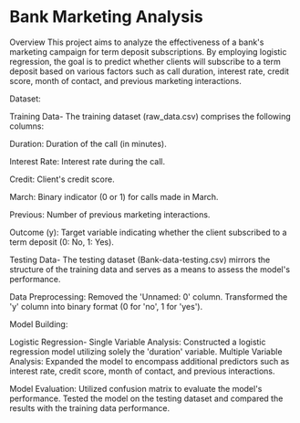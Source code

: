 # Bank Marketing Analysis


Overview
This project aims to analyze the effectiveness of a bank's marketing campaign for term deposit subscriptions. By employing logistic regression, the goal is to predict whether clients will subscribe to a term deposit based on various factors such as call duration, interest rate, credit score, month of contact, and previous marketing interactions.

Dataset:

Training Data-
The training dataset (raw_data.csv) comprises the following columns:

Duration: Duration of the call (in minutes).

Interest Rate: Interest rate during the call.

Credit: Client's credit score.

March: Binary indicator (0 or 1) for calls made in March.

Previous: Number of previous marketing interactions.

Outcome (y): Target variable indicating whether the client subscribed to a term deposit (0: No, 1: Yes).


Testing Data-
The testing dataset (Bank-data-testing.csv) mirrors the structure of the training data and serves as a means to assess the model's performance.

Data Preprocessing:
Removed the 'Unnamed: 0' column.
Transformed the 'y' column into binary format (0 for 'no', 1 for 'yes').

Model Building:

Logistic Regression-
Single Variable Analysis: Constructed a logistic regression model utilizing solely the 'duration' variable.
Multiple Variable Analysis: Expanded the model to encompass additional predictors such as interest rate, credit score, month of contact, and previous interactions.

Model Evaluation:
Utilized confusion matrix to evaluate the model's performance.
Tested the model on the testing dataset and compared the results with the training data performance.
